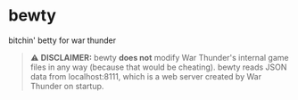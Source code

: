 # bewty
bitchin' betty for war thunder

> :warning: **DISCLAIMER:** bewty **does not** modify War Thunder's internal game files in any way (because that would be cheating). bewty reads JSON data from localhost:8111, which is a web server created by War Thunder on startup.